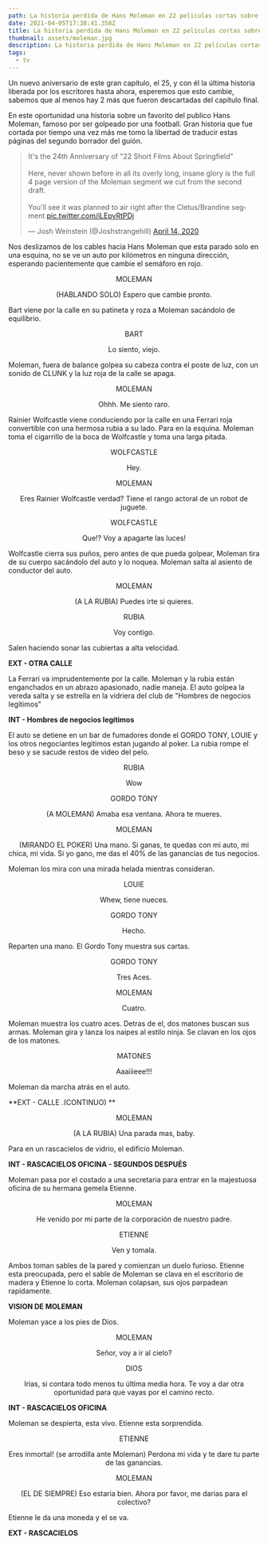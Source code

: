 ```yaml
---
path: La historia perdida de Hans Moleman en 22 peliculas cortas sobre Springfield
date: 2021-04-05T17:38:41.358Z
title: La historia perdida de Hans Moleman en 22 películas cortas sobre Springfield
thumbnail: assets/moleman.jpg
description: La historia perdida de Hans Moleman en 22 películas cortas sobre Springfield
tags:
  - tv
---
```

Un nuevo aniversario de este gran capítulo, el 25, y con él la última historia liberada por los escritores hasta ahora, esperemos que esto cambie, sabemos que al menos hay 2 más que fueron descartadas del capítulo final. 

En este oportunidad una historia sobre un favorito del publico Hans Moleman, famoso por ser golpeado por una football. Gran historia que fue cortada por tiempo una vez más me tomo la libertad de traducir estas páginas del segundo borrador del guión.

<blockquote class="twitter-tweet"><p lang="en" dir="ltr">It&#39;s the 24th Anniversary of &quot;22 Short Films About Springfield&quot;<br/><br/>Here, never shown before in all its overly long, insane glory is the full 4 page version of the Moleman segment we cut from the second draft.<br/><br/>You&#39;ll see it was planned to air right after the Cletus/Brandine segment <a href="https://t.co/iLEpyRtPDj">pic.twitter.com/iLEpyRtPDj</a></p>&mdash; Josh Weinstein (@Joshstrangehill) <a href="https://twitter.com/Joshstrangehill/status/1250204981589770240?ref_src=twsrc%5Etfw">April 14, 2020</a></blockquote> <script async src="https://platform.twitter.com/widgets.js" charset="utf-8"></script>

Nos deslizamos de los cables hacia Hans Moleman que esta parado solo en una esquina, no se ve un auto por kilómetros en ninguna dirección, esperando pacientemente que cambie el semáforo en rojo.

<p style="text-align: center">MOLEMAN</p>
<p style="text-align: center">(HABLANDO SOLO) Espero que cambie pronto.</p>
Bart viene por la calle en su patineta y roza a Moleman sacándolo de equilibrio.
<p style="text-align: center">BART</p>
<p style="text-align: center">Lo siento, viejo.</p>
Moleman, fuera de balance golpea su cabeza contra el poste de luz,  con un sonido de CLUNK y la luz roja de la calle se apaga.
<p style="text-align: center">MOLEMAN</p>
<p style="text-align: center">Ohhh. Me siento raro.</p>
Rainier Wolfcastle viene conduciendo por la calle en una Ferrari roja convertible con una hermosa rubia a su lado. Para en la esquina. Moleman toma el cigarrillo de la boca de Wolfcastle y toma una larga pitada. 
<p style="text-align: center">WOLFCASTLE</p>
<p style="text-align: center">Hey.</p>
<p style="text-align: center">MOLEMAN</p>
<p style="text-align: center">Eres Rainier Wolfcastle verdad? Tiene el rango actoral de un robot de juguete.</p>
<p style="text-align: center">WOLFCASTLE</p>
<p style="text-align: center">Que!? Voy a apagarte las luces!</p>
Wolfcastle cierra sus puños, pero antes de que pueda golpear, Moleman tira de su cuerpo sacándolo del auto y lo noquea. Moleman salta al asiento de conductor del auto.
<p style="text-align: center">MOLEMAN</p>
<p style="text-align: center">(A LA RUBIA) Puedes irte si quieres.</p>
<p style="text-align: center">RUBIA</p>
<p style="text-align: center">Voy contigo.</p>
Salen haciendo sonar las cubiertas a alta velocidad.

**EXT - OTRA CALLE**

La Ferrari va imprudentemente por la calle. Moleman y la rubia están enganchados en un abrazo apasionado, nadie maneja. El auto golpea la vereda salta y se estrella en la vidriera del club de "Hombres de negocios legítimos"

**INT - Hombres de negocios legítimos**

El auto se detiene en un bar de fumadores donde el GORDO TONY, LOUIE y los otros negociantes legitimos estan jugando al poker. La rubia rompe el beso y se sacude restos de video del pelo.

<p style="text-align: center">RUBIA</p>
<p style="text-align: center">Wow</p>
<p style="text-align: center">GORDO TONY</p>
<p style="text-align: center">(A MOLEMAN) Amaba esa ventana. Ahora te mueres.</p>
<p style="text-align: center">MOLEMAN</p>
<p style="text-align: center">(MIRANDO EL POKER) Una mano. Si ganas, te quedas con mi auto, mi chica, mi vida. Si yo gano, me das el 40% de las ganancias de tus negocios.</p>
Moleman los mira con una mirada helada mientras consideran.
<p style="text-align: center">LOUIE</p>
<p style="text-align: center">Whew, tiene nueces.</p>
<p style="text-align: center">GORDO TONY</p>
<p style="text-align: center">Hecho.</p>
Reparten una mano. El Gordo Tony muestra sus cartas.
<p style="text-align: center">GORDO TONY</p>
<p style="text-align: center">Tres Aces.</p>
<p style="text-align: center">MOLEMAN</p>
<p style="text-align: center">Cuatro.</p>
Moleman muestra los cuatro aces. Detras de el, dos matones buscan sus armas. Moleman gira y lanza los naipes al estilo ninja. Se clavan en los ojos de los matones.
<p style="text-align: center">MATONES</p>
<p style="text-align: center">Aaaiiieee!!!</p>
Moleman da marcha atrás en el auto.

**EXT - CALLE .(CONTINUO) **
<p style="text-align: center">MOLEMAN</p>
<p style="text-align: center">(A LA RUBIA) Una parada mas, baby.</p>
Para en un rascacielos de vidrio, el edificio Moleman.

**INT - RASCACIELOS OFICINA - SEGUNDOS DESPUÉS**

Moleman pasa por el costado a una secretaria para entrar en la majestuosa oficina de su hermana gemela Etienne.
<p style="text-align: center">MOLEMAN</p>
<p style="text-align: center">He venido por mi parte de la corporación de nuestro padre.</p>
<p style="text-align: center">ETIENNE</p>
<p style="text-align: center">Ven y tomala.</p>
Ambos toman sables de la pared y comienzan un duelo furioso. Etienne esta preocupada, pero el sable de Moleman se clava en el escritorio de madera y Etienne lo corta. Moleman colapsan, sus ojos parpadean rapidamente.

**VISION DE MOLEMAN**

Moleman yace a los pies de Dios.
<p style="text-align: center">MOLEMAN</p>
<p style="text-align: center">Señor, voy a ir al cielo?</p>
<p style="text-align: center">DIOS</p>
<p style="text-align: center">Irias, si contara todo menos tu última media hora. Te voy a dar otra oportunidad para que vayas por el camino recto.</p>

**INT - RASCACIELOS OFICINA**

Moleman se despierta, esta vivo. Etienne esta sorprendida.
<p style="text-align: center">ETIENNE</p>
<p style="text-align: center">Eres inmortal! (se arrodilla ante Moleman) Perdona mi vida y te dare tu parte de las ganancias.</p>
<p style="text-align: center">MOLEMAN</p>
<p style="text-align: center">(EL DE SIEMPRE) Eso estaria bien. Ahora por favor, me darias para el colectivo?</p>

Etienne le da una moneda y el se va.

**EXT - RASCACIELOS**













